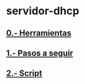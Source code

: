 # servidor-dhcp

## [0.- Herramientas](/Modulos/herramientas.md)
## [1.- Pasos a seguir](/Modulos/pasos.md)
## [2.- Script](/Modulos/script.sh)
